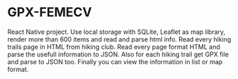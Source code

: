 # GPX-FEMECV
React Native project. Use local storage with SQLite, Leaflet as map library, render more than 600 items and read and parse html info. Read every hiking trails page in HTML from hiking club. Read every page format HTML and parse the usefull information to JSON. Also for each hiking trail get GPX file and parse to JSON too. Finally you can view the information in list or map format.
